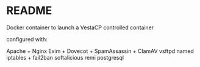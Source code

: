 # README

Docker container to launch a VestaCP controlled container

configured with:

Apache + Nginx
Exim + Dovecot + SpamAssassin + ClamAV
vsftpd
named
iptables + fail2ban
softalicious
remi
postgresql

